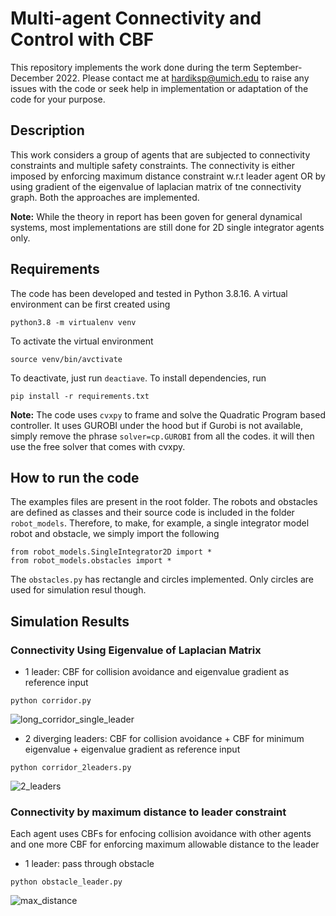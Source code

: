 # Multi-agent Connectivity and Control with CBF


This repository implements the work done during the term September-December 2022. Please contact me at hardiksp@umich.edu to raise any issues with the code or seek help in implementation or adaptation of the code for your purpose.

## Description
This work considers a group of agents that are subjected to connectivity constraints and multiple safety constraints. The connectivity is either imposed by enforcing maximum distance constraint w.r.t leader agent OR by using gradient of the eigenvalue of laplacian matrix of tne connectivity graph. Both the approaches are implemented.

**Note:** While the theory in report has been goven for general dynamical systems, most implementations are still done for 2D single integrator agents only.

## Requirements
The code has been developed and tested in Python 3.8.16. A virtual environment can be first created using
```
python3.8 -m virtualenv venv
```
To activate the virtual environment
```
source venv/bin/avctivate
```
To deactivate, just run `deactiave`. To install dependencies, run
```
pip install -r requirements.txt
```
**Note:** The code uses `cvxpy` to frame and solve the Quadratic Program based controller. It uses GUROBI under the hood but if Gurobi is not available, simply remove the phrase `solver=cp.GUROBI` from all the codes. it will then use the free solver that comes with cvxpy.

## How to run the code

The examples files are present in the root folder. The robots and obstacles are defined as classes and their source code is included in the folder `robot_models`. Therefore, to make, for example, a single integrator model robot and obstacle, we simply import the following
```
from robot_models.SingleIntegrator2D import *
from robot_models.obstacles import *
```
The `obstacles.py` has rectangle and circles implemented. Only circles are used for simulation resul though.

## Simulation Results

### Connectivity Using Eigenvalue of Laplacian Matrix

- 1 leader: CBF for collision avoidance and eigenvalue gradient as reference input
```
python corridor.py
```
![long_corridor_single_leader](https://user-images.githubusercontent.com/19849515/209387601-4f6b23a8-6225-4220-bdcc-4e653d45de2e.gif)

- 2 diverging leaders: CBF for collision avoidance + CBF for minimum eigenvalue + eigenvalue gradient as reference input
```
python corridor_2leaders.py
```
![2_leaders](https://user-images.githubusercontent.com/19849515/209388638-61560fbe-97c4-4308-9013-a79531c88977.gif)


### Connectivity by maximum distance to leader constraint
Each agent uses CBFs for enfocing collision avoidance with other agents and one more CBF for enforcing maximum allowable distance to the leader

- 1 leader: pass through obstacle
```
python obstacle_leader.py
```
![max_distance](https://user-images.githubusercontent.com/19849515/209388098-e1f84802-ae74-4618-96c4-c29a3ba68b96.gif)

